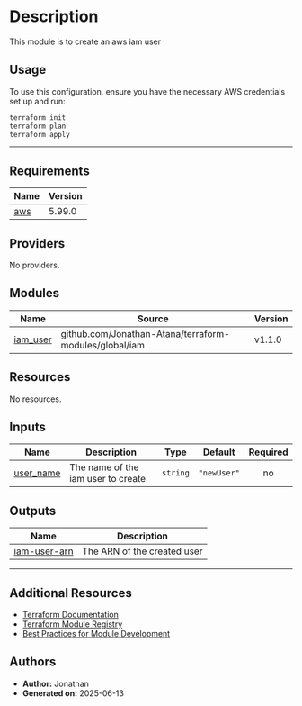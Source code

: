 <!-- BEGIN_TF_DOCS -->

# Description

This module is to create an aws iam user

## Usage

To use this configuration, ensure you have the necessary AWS credentials set up and run:

```bash
terraform init
terraform plan
terraform apply
```

---

## Requirements

| Name                                                   | Version |
| ------------------------------------------------------ | ------- |
| <a name="requirement_aws"></a> [aws](#requirement_aws) | 5.99.0  |

## Providers

No providers.

## Modules

| Name                                                        | Source                                                 | Version |
| ----------------------------------------------------------- | ------------------------------------------------------ | ------- |
| <a name="module_iam_user"></a> [iam_user](#module_iam_user) | github.com/Jonathan-Atana/terraform-modules/global/iam | v1.1.0  |

## Resources

No resources.

## Inputs

| Name                                                         | Description                        | Type     | Default     | Required |
| ------------------------------------------------------------ | ---------------------------------- | -------- | ----------- | :------: |
| <a name="input_user_name"></a> [user_name](#input_user_name) | The name of the iam user to create | `string` | `"newUser"` |    no    |

## Outputs

| Name                                                                    | Description                 |
| ----------------------------------------------------------------------- | --------------------------- |
| <a name="output_iam-user-arn"></a> [iam-user-arn](#output_iam-user-arn) | The ARN of the created user |

---

## Additional Resources

- [Terraform Documentation](https://developer.hashicorp.com/terraform/docs)
- [Terraform Module Registry](https://registry.terraform.io/)
- [Best Practices for Module Development](https://developer.hashicorp.com/terraform/language/modules/develop)

## Authors

- **Author:** Jonathan
- **Generated on:** 2025-06-13
<!-- END_TF_DOCS -->

